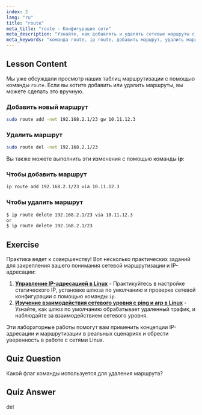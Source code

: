 ```yaml
---
index: 2
lang: "ru"
title: "route"
meta_title: "route - Конфигурация сети"
meta_description: "Узнайте, как добавлять и удалять сетевые маршруты с помощью команд Linux route и ip. Изучите управление таблицами маршрутизации для начинающих и опытных пользователей."
meta_keywords: "команда route, ip route, добавить маршрут, удалить маршрут, сети Linux, таблица маршрутизации, учебник Linux, руководство для начинающих"
---
```


## Lesson Content

Мы уже обсуждали просмотр наших таблиц маршрутизации с помощью команды `route`. Если вы хотите добавить или удалить маршруты, вы можете сделать это вручную.

### Добавить новый маршрут

```bash
sudo route add -net 192.168.2.1/23 gw 10.11.12.3
```

### Удалить маршрут

```bash
sudo route del -net 192.168.2.1/23
```

Вы также можете выполнить эти изменения с помощью команды **ip**:

### Чтобы добавить маршрут

```bash
ip route add 192.168.2.1/23 via 10.11.12.3
```

### Чтобы удалить маршрут

```bash
$ ip route delete 192.168.2.1/23 via 10.11.12.3
or
$ ip route delete 192.168.2.1/23
```

## Exercise

Практика ведет к совершенству! Вот несколько практических заданий для закрепления вашего понимания сетевой маршрутизации и IP-адресации:

1. **[Управление IP-адресацией в Linux](https://labex.io/ru/labs/linux-manage-ip-addressing-in-linux-592736)** - Практикуйтесь в настройке статического IP, установке шлюза по умолчанию и проверке сетевой конфигурации с помощью команды `ip`.
2. **[Изучение взаимодействия сетевого уровня с ping и arp в Linux](https://labex.io/ru/labs/linux-explore-network-layer-interaction-with-ping-and-arp-in-linux-592746)** - Узнайте, как шлюз по умолчанию обрабатывает удаленный трафик, и наблюдайте за взаимодействием сетевого уровня.

Эти лабораторные работы помогут вам применить концепции IP-адресации и маршрутизации в реальных сценариях и обрести уверенность в работе с сетями Linux.

## Quiz Question

Какой флаг команды используется для удаления маршрута?

## Quiz Answer

del
